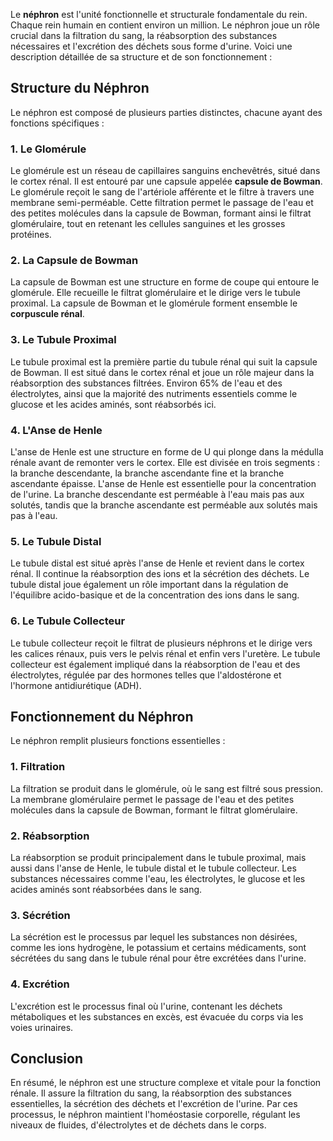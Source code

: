 Le **néphron** est l'unité fonctionnelle et structurale fondamentale du rein. Chaque rein humain en contient environ un million. Le néphron joue un rôle crucial dans la filtration du sang, la réabsorption des substances nécessaires et l'excrétion des déchets sous forme d'urine. Voici une description détaillée de sa structure et de son fonctionnement :

## Structure du Néphron

Le néphron est composé de plusieurs parties distinctes, chacune ayant des fonctions spécifiques :

### 1. **Le Glomérule**

Le glomérule est un réseau de capillaires sanguins enchevêtrés, situé dans le cortex rénal. Il est entouré par une capsule appelée **capsule de Bowman**. Le glomérule reçoit le sang de l'artériole afférente et le filtre à travers une membrane semi-perméable. Cette filtration permet le passage de l'eau et des petites molécules dans la capsule de Bowman, formant ainsi le filtrat glomérulaire, tout en retenant les cellules sanguines et les grosses protéines.

### 2. **La Capsule de Bowman**

La capsule de Bowman est une structure en forme de coupe qui entoure le glomérule. Elle recueille le filtrat glomérulaire et le dirige vers le tubule proximal. La capsule de Bowman et le glomérule forment ensemble le **corpuscule rénal**.

### 3. **Le Tubule Proximal**

Le tubule proximal est la première partie du tubule rénal qui suit la capsule de Bowman. Il est situé dans le cortex rénal et joue un rôle majeur dans la réabsorption des substances filtrées. Environ 65% de l'eau et des électrolytes, ainsi que la majorité des nutriments essentiels comme le glucose et les acides aminés, sont réabsorbés ici.

### 4. **L'Anse de Henle**

L'anse de Henle est une structure en forme de U qui plonge dans la médulla rénale avant de remonter vers le cortex. Elle est divisée en trois segments : la branche descendante, la branche ascendante fine et la branche ascendante épaisse. L'anse de Henle est essentielle pour la concentration de l'urine. La branche descendante est perméable à l'eau mais pas aux solutés, tandis que la branche ascendante est perméable aux solutés mais pas à l'eau.

### 5. **Le Tubule Distal**

Le tubule distal est situé après l'anse de Henle et revient dans le cortex rénal. Il continue la réabsorption des ions et la sécrétion des déchets. Le tubule distal joue également un rôle important dans la régulation de l'équilibre acido-basique et de la concentration des ions dans le sang.

### 6. **Le Tubule Collecteur**

Le tubule collecteur reçoit le filtrat de plusieurs néphrons et le dirige vers les calices rénaux, puis vers le pelvis rénal et enfin vers l'uretère. Le tubule collecteur est également impliqué dans la réabsorption de l'eau et des électrolytes, régulée par des hormones telles que l'aldostérone et l'hormone antidiurétique (ADH).

## Fonctionnement du Néphron

Le néphron remplit plusieurs fonctions essentielles :

### 1. **Filtration**

La filtration se produit dans le glomérule, où le sang est filtré sous pression. La membrane glomérulaire permet le passage de l'eau et des petites molécules dans la capsule de Bowman, formant le filtrat glomérulaire.

### 2. **Réabsorption**

La réabsorption se produit principalement dans le tubule proximal, mais aussi dans l'anse de Henle, le tubule distal et le tubule collecteur. Les substances nécessaires comme l'eau, les électrolytes, le glucose et les acides aminés sont réabsorbées dans le sang.

### 3. **Sécrétion**

La sécrétion est le processus par lequel les substances non désirées, comme les ions hydrogène, le potassium et certains médicaments, sont sécrétées du sang dans le tubule rénal pour être excrétées dans l'urine.

### 4. **Excrétion**

L'excrétion est le processus final où l'urine, contenant les déchets métaboliques et les substances en excès, est évacuée du corps via les voies urinaires.

## Conclusion

En résumé, le néphron est une structure complexe et vitale pour la fonction rénale. Il assure la filtration du sang, la réabsorption des substances essentielles, la sécrétion des déchets et l'excrétion de l'urine. Par ces processus, le néphron maintient l'homéostasie corporelle, régulant les niveaux de fluides, d'électrolytes et de déchets dans le corps.